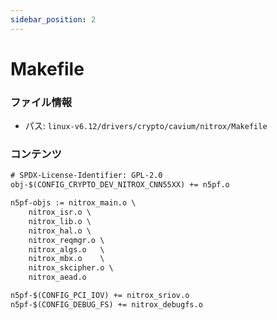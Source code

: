 ```yaml
---
sidebar_position: 2
---
```

# Makefile

### ファイル情報

- パス: `linux-v6.12/drivers/crypto/cavium/nitrox/Makefile`

### コンテンツ

```txt
# SPDX-License-Identifier: GPL-2.0
obj-$(CONFIG_CRYPTO_DEV_NITROX_CNN55XX) += n5pf.o

n5pf-objs := nitrox_main.o \
	nitrox_isr.o \
	nitrox_lib.o \
	nitrox_hal.o \
	nitrox_reqmgr.o \
	nitrox_algs.o	\
	nitrox_mbx.o	\
	nitrox_skcipher.o \
	nitrox_aead.o

n5pf-$(CONFIG_PCI_IOV) += nitrox_sriov.o
n5pf-$(CONFIG_DEBUG_FS) += nitrox_debugfs.o

```
